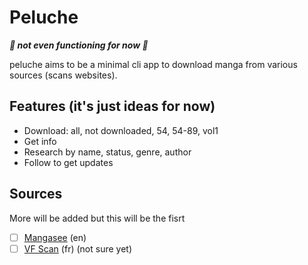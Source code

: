 # Peluche
***🚧 not even functioning for now 🚧***

peluche aims to be a minimal cli app to download manga from various sources (scans websites).

## Features (it's just ideas for now)
- Download: all, not downloaded, 54, 54-89, vol1
- Get info
- Research by name, status, genre, author
- Follow to get updates

## Sources
More will be added but this will be the fisrt
- [ ] [Mangasee](https://mangasee123.com) (en)
- [ ] [VF Scan](https://www.vfscan.com/) (fr) (not sure yet)